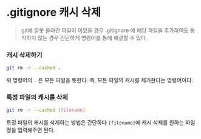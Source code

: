 # .gitignore 캐시 삭제

> git에 잘못 올라간 파일이 이있을 경우 .gitignore 에 해당 파일을 추가하여도 동작하지 않는 경우 간단하게 명령어를 통해 해결할 수 있다.

### 캐시 삭제하기

```bash
git rm -r --cached .
```

위 명령어의 `.` 은 모든 파일을 뜻한다. 즉, 모든 파일의 캐시를 제거한다는 명령어이다.

### 특정 파일의 캐시를 삭제

```bash
git rm -r --cached [filename]
```

특정 파일의 캐시를 삭제하는 방법은 간단하다 `[filename]`에 캐시 삭제를 원하는 파일명을 입력해주면 된다.

